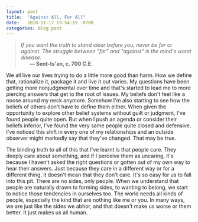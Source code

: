 ```yaml
---
layout: post
title:  "Against All, For All"
date:   2018-11-17 13:54:15 -0700
categories: blog post
---
```

>*If you want the truth to stand clear before you, never be for or against. The struggle between "for" and "against" is the mind's worst disease.* 
 <br>&nbsp;&nbsp;&nbsp;&nbsp;&nbsp;&nbsp;__&mdash; Sent-ts'an, c. 700 C.E.__<br>

 We all live our lives trying to do a little more good than harm. How we define that, rationalize it, package it and live it out varies. My questions have been getting more nonjudgmental over time and that's started to lead me to more piercing answers that get to the root of issues. My beliefs don't feel like a noose around my neck anymore. Somehow I'm also starting to see how the beliefs of others don't have to define them either. When given the opportunity to explore other belief systems without guilt or judgment, I've found people quite open. But when I push an agenda or consider their beliefs inferior, I've found the very same people quite closed and defensive. I've noticed this shift in every one of my relationships and an outside observer might markedly say that they've changed. That may be true. 

 The binding truth to all of this that I've learnt is that people care. They deeply care about something, and if I perceive them as uncaring, it's because I haven't asked the right questions or gotten out of my own way to hear their answers. Just because they care in a different way or for a different thing, it doesn't mean that they don't care. It's so easy for us to fall into this pit. There are no sides, only people. When we understand that people are naturally drawn to forming sides, to wanting to belong, we start to notice those tendencies in ourselves too. The world needs all kinds of people, especially the kind that are nothing like me or you. In many ways, we are just like the sides we abhor, and that doesn't make us worse or them better. It just makes us all human.  
